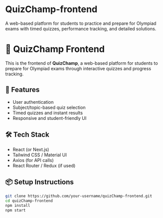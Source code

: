# QuizChamp-frontend
A web-based platform for students to practice and prepare for Olympiad exams with timed quizzes, performance tracking, and detailed solutions.

# 🎯 QuizChamp Frontend

This is the frontend of **QuizChamp**, a web-based platform for students to prepare for Olympiad exams through interactive quizzes and progress tracking.

## 🚀 Features
- User authentication
- Subject/topic-based quiz selection
- Timed quizzes and instant results
- Responsive and student-friendly UI

## 🛠️ Tech Stack
- React (or Next.js)
- Tailwind CSS / Material UI
- Axios (for API calls)
- React Router / Redux (if used)

## 📦 Setup Instructions
```bash
git clone https://github.com/your-username/quizChamp-frontend.git
cd quizChamp-frontend
npm install
npm start
